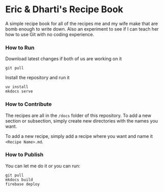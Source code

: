 # Eric & Dharti's Recipe Book
A simple recipe book for all of the recipes me and my wife make that are bomb enough to write down. Also an experiment to see if I can teach her how to use Git with no coding experience.
### How to Run
Download latest changes if both of us are working on it
```
git pull
```
Install the repository and run it
```
uv install
mkdocs serve
```
### How to Contribute
The recipes are all in the `/docs` folder of this repository. To add a new section or subsection, simply create new directories with the names you want.

To add a new recipe, simply add a recipe where you want and name it `<Recipe Name>.md`.

### How to Publish
You can let me do it or you can run:
```
git pull
mkdocs build
firebase deploy
```
